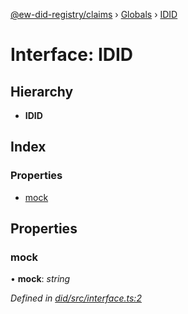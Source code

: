 [@ew-did-registry/claims](../README.md) › [Globals](../globals.md) › [IDID](idid.md)

# Interface: IDID

## Hierarchy

* **IDID**

## Index

### Properties

* [mock](idid.md#mock)

## Properties

###  mock

• **mock**: *string*

*Defined in [did/src/interface.ts:2](https://github.com/energywebfoundation/ew-did-registry/blob/2ba94ee/packages/did/src/interface.ts#L2)*
